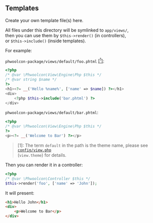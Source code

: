 ## Templates

Create your own template file(s) here.

All files under this directory will be symlinked to `app/views/`,  
then you can use them by `$this->render()` (in controllers),  
or `$this->include()` (inside templates).

For example:

`phwoolcon-package/views/default/foo.phtml` [[<sup>1</sup>]](#mark-1):
```php
<?php
/* @var \Phwoolcon\View\Engine\Php $this */
/* @var string $name */
?>
<h1><?= __('Hello %name%', ['name' => $name]) ?></h1>
<div>
    <?php $this->include('bar.phtml') ?>
</div>
```
`phwoolcon-package/views/default/bar.phtml`:
```php
<?php
/* @var \Phwoolcon\View\Engine\Php $this */
?>
<p><?= __('Welcome to Bar') ?></p>
```
<a name="mark-1"></a>
> [1]: The term `default` in the path is the theme name, please see [`config/view.php`](https://github.com/phwoolcon/phwoolcon/blob/84f0a85e30d7b25deb7e2fd939c6a073761f2b93/phwoolcon-package/config/view.php#L19)  
(`view.theme`) for details.

Then you can render it in a controller:
```php
<?php
/* @var \Phwoolcon\Controller $this */
$this->render('foo', ['name' => 'John']);
```
It will present:
```html
<h1>Hello John</h1>
<div>
    <p>Welcome to Bar</p>
</div>
```
